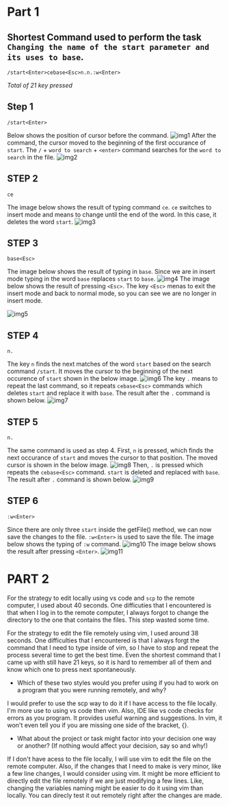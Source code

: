 # Part 1

## Shortest Command used to perform the task `Changing the name of the start parameter and its uses to base`.
```
/start<Enter>cebase<Esc>n.n.:w<Enter>
```
*Total of 21 key pressed*
## Step 1
```
/start<Enter>
```
Below shows the position of cursor before the command. 
![img1](/images/w7-1.1.png)
After the command, the cursor moved to the beginning of the first occurance of `start`. The `/` + `word to search` + `<enter>` command searches for the `word to search` in the file.
![img2](/images/w7-1.2.png)

## STEP 2
```
ce
```
The image below shows the result of typing command `ce`. `ce` switches to insert mode and means to change until the end of the word. In this case, it deletes the word `start`.
![img3](/images/w7-2.1.png)
## STEP 3
```
base<Esc>
```
The image below shows the result of typing in `base`. Since we are in insert mode typing in the word `base` replaces `start` to `base`. 
![img4](/images/w7-3.1.png)
The image below shows the result of pressing `<Esc>`. The key `<Esc>` menas to exit the insert mode and back to normal mode, so you can see we are no longer in insert mode. 

![img5](/images/w7.3.2.png)
## STEP 4
```
n.
```
The key `n` finds the next matches of the word `start` based on the search command `/start`. It moves the cursor to the beginning of the next occurence of `start` shown in the below image.
![img6](/images/w7-5.1.png)
The key `.` means to repeat the last command, so it repeats `cebase<Esc>` commands which deletes `start` and replace it with `base`. The result after the `.` command is shown below. 
![img7](/images/w7-5.2.png)
## STEP 5
```
n.
```
The same command is used as step 4. First, `n` is pressed, which finds the next occurance of `start` and moves the cursor to that position. The moved cursor is shown in the below image.
![img8](/images/w7-6.1.png)
Then, `.` is pressed which repeats the `cebase<Esc>` command. `start` is deleted and replaced with `base`. The result after `.` command is shown below. 
![img9](/images/w7-6.2.png)
## STEP 6
```
:w<Enter>
```
Since there are only three `start` inside the getFile() method, we can now save the changes to the file. `:w<Enter>` is used to save the file. The image below shows the typing of `:w` command.
![img10](/images/w7-7.1.png)
The image below shows the result after pressing `<Enter>`.
![img11](/images/w7-7.2.png)

# PART 2

For the strategy to edit locally using vs code and `scp` to the remote computer, I used about 40 seconds. One difficuties that I encountered is that when I log in to the remote computer, I always forgot to change the directory to the one that contains the files. This step wasted some time. 

For the strategy to edit the file remotely using vim, I used around 38 seconds. One difficulties that I encountered is that I always forgt the command that I need to type inside of vim, so I have to stop and repeat the process several time to get the best time. Even the shortest command that I came up with still have 21 keys, so it is hard to remember all of them and know which one to press next spontaneously.

- Which of these two styles would you prefer using if you had to work on a program that you were running remotely, and why?

I would prefer to use the scp way to do it if I have access to the file locally. I'm more use to using vs code then vim. Also, IDE like vs code checks for errors as you program. It provides useful warning and suggestions. In vim, it won't even tell you if you are missing one side of the bracket, {}.
- What about the project or task might factor into your decision one way or another? (If nothing would affect your decision, say so and why!)

If I don't have acess to the file locally, I will use vim to edit the file on the remote computer. Also, if the changes that I need to make is very minor, like a few line changes, I would consider using vim. It might be more efficient to directly edit the file remotely if we are just modifying a few lines. Like, changing the variables naming might be easier to do it using vim than locally. You can direcly test it out remotely right after the changes are made. 